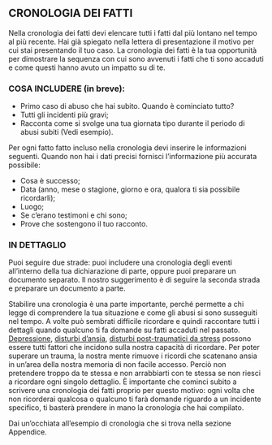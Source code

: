 <h2>CRONOLOGIA DEI FATTI</h2>
<p>Nella cronologia dei fatti devi elencare tutti i fatti dal più lontano nel tempo al più recente. Hai già spiegato nella lettera di presentazione il motivo per cui stai presentando il tuo caso. La cronologia dei fatti è la tua opportunità per dimostrare la sequenza con cui sono avvenuti i fatti che ti sono accaduti e come questi hanno avuto un impatto su di te.</p>
<h3>COSA INCLUDERE (in breve):</h3>
<ul>
    <li>Primo caso di abuso che hai subito. Quando è cominciato tutto?</li>
    <li>Tutti gli incidenti più gravi;</li>
    <li>Racconta come si svolge una tua giornata tipo durante il periodo di abusi subiti (Vedi esempio).</li>
</ul>
<p>Per ogni fatto fatto incluso nella cronologia devi inserire le informazioni seguenti. Quando non hai i dati precisi fornisci l’informazione più accurata possibile:</p>
<ul>
    <li>Cosa è successo;</li>
    <li>Data (anno, mese o stagione, giorno e ora, qualora ti sia possibile ricordarli);</li>
    <li>Luogo;</li>
    <li>Se c’erano testimoni e chi sono;</li>
    <li>Prove che sostengono il tuo racconto.</li>
</ul>
<h3>IN DETTAGLIO</h3>
<p>Puoi seguire due strade: puoi includere una cronologia degli eventi all’interno della tua dichiarazione di parte, oppure puoi preparare un documento separato. Il nostro suggerimento è di seguire la seconda strada e preparare un documento a parte.</p>
<p>Stabilire una cronologia è una parte importante, perché permette a chi legge di comprendere la tua situazione e come gli abusi si sono susseguiti nel tempo. A volte può sembrati difficile ricordare e quindi raccontare tutti i dettagli quando qualcuno ti fa domande su fatti accaduti nel passato. <a alt="shaun italia website" href="http://chaynitalia.org/la-mia-salute/depressione-2/">Depressione</a>, <a alt="shaun italia" href="http://chaynitalia.org/ansia/">disturbi d’ansia</a>, <a alt="shaun italia" href="http://chaynitalia.org/la-mia-salute/disturbo-post-traumatico-da-stress/">disturbi post-traumatici da stress</a> possono essere tutti fattori che incidono sulla nostra capacità di ricordare. Per poter superare un trauma, la nostra mente rimuove i ricordi che scatenano ansia in un’area della nostra memoria di non facile accesso. Perciò non pretendere troppo da te stessa e non arrabbiarti con te stessa se non riesci a ricordare ogni singolo dettaglio. È importante che cominci subito a scrivere una cronologia dei fatti proprio per questo motivo: ogni volta che non ricorderai qualcosa o qualcuno ti farà domande riguardo a un incidente specifico, ti basterà prendere in mano la cronologia che hai compilato.</p>
<p>Dai un’occhiata all’esempio di cronologia che si trova nella sezione Appendice.</p>